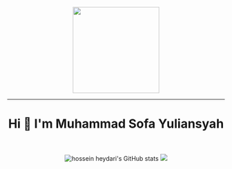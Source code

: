 <p align="center">
  <img src="https://github.com/thompsonemerson/thompsonemerson/raw/master/cover-thompson.png" height="200"/>
</p>
<hr>

<h1 align="center">Hi 👋 I'm Muhammad Sofa Yuliansyah</h1>

<p align="center"><br /><br />
  <img src="https://github-readme-stats.vercel.app/api?username=Muhammad-sofa&show_icons=true&include_all_commits=true&theme=chartreuse-dark" alt="hossein heydari's GitHub stats" />
   <img src="https://github-readme-stats.vercel.app/api/top-langs/?username=Muhammad-sofa&layout=compact&theme=chartreuse-dark&langs_count=12"/>
</p>

<!--
**Muhammad-sofa/Muhammad-sofa** is a ✨ _special_ ✨ repository because its `README.md` (this file) appears on your GitHub profile.

Here are some ideas to get you started:

- 🔭 I’m currently working on ...
- 🌱 I’m currently learning ...
- 👯 I’m looking to collaborate on ...
- 🤔 I’m looking for help with ...
- 💬 Ask me about ...
- 📫 How to reach me: ...
- 😄 Pronouns: ...
- ⚡ Fun fact: ...
-->
